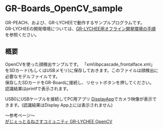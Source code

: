 # GR-Boards_OpenCV_sample
GR-PEACH、および、GR-LYCHEEで動作するサンプルプログラムです。  
GR-LYCHEEの開発環境については、[GR-LYCHEE用オフライン開発環境の手順](https://developer.mbed.org/users/dkato/notebook/offline-development-lychee-langja/)を参照ください。


## 概要
OpenCVを使った顔検出サンプルです。
「xml\lbpcascade_frontalface.xml」をSDカード(もしくはUSBメモリ)に保存しておきます。このファイルは顔検出に必要なモデルファイルです。  
保存したSDカードをGR-Boardに接続し、リセットボタンを押してください。  
認識結果はprintfで表示されます。


USB0にUSBケーブルを接続してPC用アプリ [DisplayApp](https://developer.mbed.org/users/dkato/code/DisplayApp/)でカメラ映像が表示できます。(認識結果はDisplay App上には表示されません)

～参考ページ～  
[がじぇっとるねさすコミュニティ GR-LYCHEE OpenCV](http://japan.renesasrulz.com/gr_user_forum_japanese/f/gr-lychee/4208/gr-lychee-opencv)
